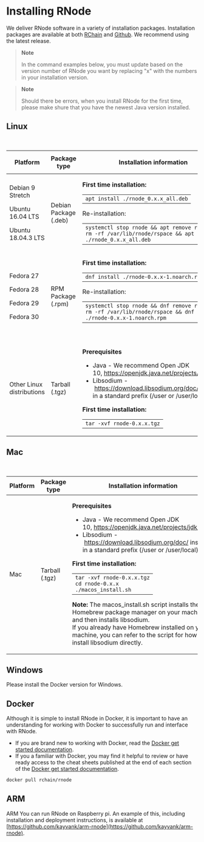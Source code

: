 # Installing RNode
We deliver RNode software in a variety of installation packages.  Installation packages are available at both [RChain](https://developer.rchain.coop) and [Github](https://github.com/rchain/rchain/releases). We recommend using the latest release.

> **Note**
>
> In the command examples below, you must update based on the version number of RNode you want by replacing "x" with the numbers in your installation version.

> **Note**
>
> Should there be errors, when you install RNode for the first time, please make shure that you have the newest Java version installed.

## Linux 
<br/>
<table >
    <colgroup>
        <col>
            <col>
                <col>
    </colgroup>
    <thead>
        <tr role="row" class="tablesorter-headerRow">
            <th class="confluenceTh tablesorter-header sortableHeader tablesorter-headerUnSorted" data-column="0" tabindex="0" scope="col" role="columnheader" aria-disabled="false" unselectable="on" aria-sort="none" aria-label="Platform: No sort applied, activate to apply an ascending sort" style="user-select: none;">
                <div class="tablesorter-header-inner">Platform</div>
            </th>
            <th class="confluenceTh tablesorter-header sortableHeader tablesorter-headerUnSorted" data-column="1" tabindex="0" scope="col" role="columnheader" aria-disabled="false" unselectable="on" aria-sort="none" aria-label="Package type: No sort applied, activate to apply an ascending sort" style="user-select: none;">
                <div class="tablesorter-header-inner">Package type</div>
            </th>
            <th class="confluenceTh tablesorter-header sortableHeader tablesorter-headerUnSorted" data-column="2" tabindex="0" scope="col" role="columnheader" aria-disabled="false" unselectable="on" aria-sort="none" aria-label="Installation information: No sort applied, activate to apply an ascending sort" style="user-select: none;">
                <div class="tablesorter-header-inner">
                    <p>Installation information</p>
                </div>
            </th>
        </tr>
    </thead>
    <tbody aria-live="polite" aria-relevant="all">
        <tr role="row">
            <td class="confluenceTd">
                <p>Debian 9 Stretch</p>
                <p>Ubuntu 16.04 LTS</p>
                <p>Ubuntu 18.04.3 LTS</p>
            </td>
            <td class="confluenceTd">Debian Package (.deb)</td>
            <td class="confluenceTd">
                <div class="content-wrapper">
                    <p class="auto-cursor-target"><strong>First time installation:</strong></p>
                    <div class="code panel pdl conf-macro output-block" style="border-width: 1px;" data-hasbody="true" data-macro-name="code" data-macro-id="466939d5-efde-4033-bacb-42599dd2c8a3">
                        <div class="codeContent panelContent pdl">
                            <div>
                                <div id="highlighter_782465" class="syntaxhighlighter sh-confluence nogutter  scala">
                                    <div class="toolbar"></div>
                                    <table  cellpadding="0" cellspacing="0">
                                        <tbody>
                                            <tr>
                                                <td class="code">
                                                    <div class="container" title="Hint: double-click to select code">
                                                        <div class="line number1 index0 alt2"><code class="scala plain">apt install ./rnode</code><code class="scala keyword">_</code><code class="scala value">0</code><code class="scala plain">.x.x</code><code class="scala keyword">_</code><code class="scala plain">all.deb</code></div>
                                                    </div>
                                                </td>
                                            </tr>
                                        </tbody>
                                    </table>
                                </div>
                            </div>
                        </div>
                    </div>
                    <p>Re-installation:</p>
                    <div class="code panel pdl conf-macro output-block" style="border-width: 1px;" data-hasbody="true" data-macro-name="code" data-macro-id="4f4f0f4b-7a8e-4af0-b15c-c16c799fc7a3">
                        <div class="codeContent panelContent pdl">
                            <div>
                                <div id="highlighter_645009" class="syntaxhighlighter sh-confluence nogutter  scala">
                                    <div class="toolbar"></div>
                                    <table cellpadding="0" cellspacing="0">
                                        <tbody>
                                            <tr>
                                                <td class="code">
                                                    <div class="container" title="Hint: double-click to select code">
                                                        <div class="line number1 index0 alt2"><code class="scala plain">systemctl stop rnode &amp;&amp; apt remove rnode &amp;&amp; rm -rf /</code><code class="scala keyword">var</code><code class="scala plain">/lib/rnode/rspace &amp;&amp; apt install ./rnode</code><code class="scala keyword">_</code><code class="scala value">0</code><code class="scala plain">.x.x</code><code class="scala keyword">_</code><code class="scala plain">all.deb</code></div>
                                                    </div>
                                                </td>
                                            </tr>
                                        </tbody>
                                    </table>
                                </div>
                            </div>
                        </div>
                    </div>
                </div>
            </td>
        </tr>
        <tr role="row">
            <td class="confluenceTd">
                <p>Fedora 27</p>
                <p>Fedora 28</p>
                <p>Fedora 29</p>
                <p>Fedora 30</p>
            </td>
            <td class="confluenceTd">RPM Package (.rpm)</td>
            <td class="confluenceTd">
                <p><strong>First time installation:</strong>
                </p>
                <div class="code panel pdl conf-macro output-block" style="border-width: 1px;" data-hasbody="true" data-macro-name="code" data-macro-id="22e126a2-e60a-4d1f-a4a1-ac054f4022a6">
                    <div class="codeContent panelContent pdl">
                        <div>
                            <div id="highlighter_867072" class="syntaxhighlighter sh-confluence nogutter  scala">
                                <div class="toolbar"></div>
                                <table  cellpadding="0" cellspacing="0">
                                    <tbody>
                                        <tr>
                                            <td class="code">
                                                <div class="container" title="Hint: double-click to select code">
                                                    <div class="line number1 index0 alt2"><code class="scala plain">dnf install ./rnode-</code><code class="scala value">0</code><code class="scala plain">.x.x-</code><code class="scala value">1</code><code class="scala plain">.noarch.rpm</code></div>
                                                </div>
                                            </td>
                                        </tr>
                                    </tbody>
                                </table>
                            </div>
                        </div>
                    </div>
                </div>
                <p>
                </p>
                <p>Re-installation:</p>
                <div class="code panel pdl conf-macro output-block" style="border-width: 1px;" data-hasbody="true" data-macro-name="code" data-macro-id="6e1d756b-79af-4c41-aa88-98c351cdc8d9">
                    <div class="codeContent panelContent pdl">
                        <div>
                            <div id="highlighter_846853" class="syntaxhighlighter sh-confluence nogutter  scala">
                                <div class="toolbar"></div>
                                <table  cellpadding="0" cellspacing="0">
                                    <tbody>
                                        <tr>
                                            <td class="code">
                                                <div class="container" title="Hint: double-click to select code">
                                                    <div class="line number1 index0 alt2"><code class="scala plain">systemctl stop rnode &amp;&amp; dnf remove rnode &amp;&amp; rm -rf /</code><code class="scala keyword">var</code><code class="scala plain">/lib/rnode/rspace &amp;&amp; dnf install ./rnode-</code><code class="scala value">0</code><code class="scala plain">.x.x-</code><code class="scala value">1</code><code class="scala plain">.noarch.rpm</code></div>
                                                </div>
                                            </td>
                                        </tr>
                                    </tbody>
                                </table>
                            </div>
                        </div>
                    </div>
                </div><pre class="auto-cursor-target"><br></pre></td>
        </tr>
        <tr role="row">
            <td colspan="1" class="confluenceTd">Other Linux distributions</td>
            <td colspan="1" class="confluenceTd">Tarball (.tgz)</td>
            <td colspan="1" class="confluenceTd">
                <div class="content-wrapper">
                    <p><strong>Prerequisites&nbsp;</strong></p>
                    <ul>
                        <li>Java - We recommend Open JDK 10,&nbsp;<a href="https://openjdk.java.net/projects/jdk/10/" class="external-link" rel="nofollow">https://openjdk.java.net/projects/jdk/10/</a></li>
                        <li>Libsodium -&nbsp;<a href="https://download.libsodium.org/doc/" class="external-link" rel="nofollow">https://download.libsodium.org/doc/</a>&nbsp;installed in a standard prefix (/user or /user/local)</li>
                    </ul>
                    <p>
                    </p>
                    <p><strong>First time installation:</strong></p>
                    <div class="code panel pdl conf-macro output-block" style="border-width: 1px;" data-hasbody="true" data-macro-name="code" data-macro-id="b47bb8da-61b8-4f4e-ab15-6d6f5d2c3f9c">
                        <div class="codeContent panelContent pdl">
                            <div>
                                <div id="highlighter_922717" class="syntaxhighlighter sh-confluence nogutter  scala">
                                    <div class="toolbar"></div>
                                    <table cellpadding="0" cellspacing="0">
                                        <tbody>
                                            <tr>
                                                <td class="code">
                                                    <div class="container" title="Hint: double-click to select code">
                                                        <div class="line number1 index0 alt2"><code class="scala plain">tar -xvf rnode-</code><code class="scala value">0</code><code class="scala plain">.x.x.tgz</code></div>
                                                    </div>
                                                </td>
                                            </tr>
                                        </tbody>
                                    </table>
                                </div>
                            </div>
                        </div>
                    </div>
                </div>
            </td>
        </tr>
    </tbody>
</table>

## Mac
<br/>
<table resolved="" role="grid">
    <colgroup>
        <col>
            <col>
                <col>
    </colgroup>
    <thead>
        <tr role="row" class="tablesorter-headerRow">
            <th class="confluenceTh tablesorter-header sortableHeader tablesorter-headerUnSorted" data-column="0" tabindex="0" scope="col" role="columnheader" aria-disabled="false" unselectable="on" aria-sort="none" aria-label="Platform: No sort applied, activate to apply an ascending sort" style="user-select: none;">
                <div class="tablesorter-header-inner">Platform</div>
            </th>
            <th class="confluenceTh tablesorter-header sortableHeader tablesorter-headerUnSorted" data-column="1" tabindex="0" scope="col" role="columnheader" aria-disabled="false" unselectable="on" aria-sort="none" aria-label="Package type: No sort applied, activate to apply an ascending sort" style="user-select: none;">
                <div class="tablesorter-header-inner">Package type</div>
            </th>
            <th class="confluenceTh tablesorter-header sortableHeader tablesorter-headerUnSorted" data-column="2" tabindex="0" scope="col" role="columnheader" aria-disabled="false" unselectable="on" aria-sort="none" aria-label="Installation information: No sort applied, activate to apply an ascending sort" style="user-select: none;">
                <div class="tablesorter-header-inner">Installation information</div>
            </th>
        </tr>
    </thead>
    <tbody aria-live="polite" aria-relevant="all">
        <tr role="row">
            <td class="confluenceTd">Mac</td>
            <td class="confluenceTd">Tarball (.tgz)</td>
            <td class="confluenceTd">
                <div class="content-wrapper">
                    <p><strong>Prerequisites</strong></p>
                    <ul>
                        <li>Java - We recommend Open JDK 10,&nbsp;<a href="https://openjdk.java.net/projects/jdk/10/" class="external-link" rel="nofollow">https://openjdk.java.net/projects/jdk/10/</a></li>
                        <li>Libsodium -&nbsp;<a href="https://download.libsodium.org/doc/" class="external-link" rel="nofollow">https://download.libsodium.org/doc/</a>&nbsp;installed in a standard prefix (/user or /user/local)</li>
                    </ul>
                    <p class="auto-cursor-target"><strong>First time installation:</strong></p>
                    <div class="code panel pdl conf-macro output-block" style="border-width: 1px;" data-hasbody="true" data-macro-name="code" data-macro-id="3f1198a3-cfb4-4891-8936-770ead296049">
                        <div class="codeContent panelContent pdl">
                            <div>
                                <div id="highlighter_841322" class="syntaxhighlighter sh-confluence nogutter  scala">
                                    <div class="toolbar"></div>
                                    <table cellpadding="0" cellspacing="0">
                                        <tbody>
                                            <tr>
                                                <td class="code">
                                                    <div class="container" title="Hint: double-click to select code">
                                                        <div class="line number1 index0 alt2"><code class="scala plain">tar -xvf rnode-</code><code class="scala value">0</code><code class="scala plain">.x.x.tgz</code></div>
                                                        <div class="line number2 index1 alt1"><code class="scala plain">cd rnode-</code><code class="scala value">0</code><code class="scala plain">.x.x</code></div>
                                                        <div class="line number3 index2 alt2"><code class="scala plain">./macos</code><code class="scala keyword">_</code><code class="scala plain">install.sh</code></div>
                                                    </div>
                                                </td>
                                            </tr>
                                        </tbody>
                                    </table>
                                </div>
                            </div>
                        </div>
                    </div>
                    <p class="auto-cursor-target"><strong>Note:&nbsp;</strong>The macos_install.sh&nbsp;script installs the Homebrew package manager on your machine and then installs libsodium.
                        <br>If you already have Homebrew installed on your machine, you can refer to the script for how to install libsodium directly.</p>
                </div>
            </td>
        </tr>
    </tbody>
</table>

## Windows
Please install the Docker version for Windows.

## Docker
Although it is simple to install RNode in Docker, it is important to have an understanding for working with Docker to successfully run and interface with RNode.  

* If you are brand new to working with Docker, read the [Docker get started documentation](https://docs.docker.com/get-started/).
* If you a familiar with Docker, you may find it helpful to review or have ready access to the cheat sheets published at the end of each section of the [Docker get started documentation](https://docs.docker.com/get-started/).

```bash
docker pull rchain/rnode
```

## ARM
ARM
You can run RNode on Raspberry pi. An example of this, including installation and deployment instructions, is available at [https://github.com/kayvank/arm-rnode](https://github.com/kayvank/arm-rnode).
